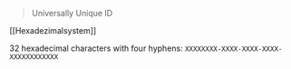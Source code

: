 > Universally Unique ID

[[Hexadezimalsystem]]

32 hexadecimal characters with four hyphens: `XXXXXXXX-XXXX-XXXX-XXXX-XXXXXXXXXXXX`

